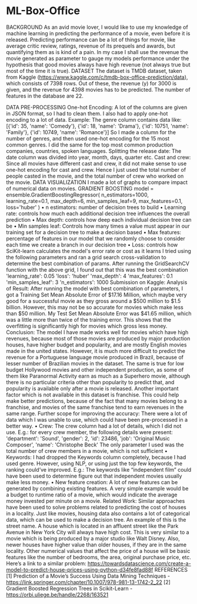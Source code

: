 # ML-Box-Office

BACKGROUND
As an avid movie lover, I would like to use my knowledge of machine learning in predicting the performance of a movie, even before it is released. Predicting performance can be a lot of things for movie, like average critic review, ratings, revenue of its prequels and awards, but quantifying them as is kind of a pain. In my case I shall use the revenue the movie generated as parameter to gauge my models performance under the hypothesis that good movies always have high revenue (not always true but most of the time it is true).
DATASET
The dataset is TMDB dataset, taken from Kaggle (https://www.kaggle.com/c/tmdb-box-office-prediction/data), which consists of 7398 rows. Out of these, the revenue (y) for 3000 is given, and the revenue for 4398 movies has to be predicted. The number of features in the database are 22.

DATA PRE-PROCESSING
One-hot Encoding:
A lot of the columns are given in JSON format, so I had to clean them. I also had to apply one-hot encoding to a lot of data.
Example:
The genre column contains data like:
[{'id': 35, 'name': 'Comedy'}, {'id': 18, 'name': 'Drama'}, {'id': 10751, 'name': 'Family'}, {'id': 10749, 'name': 'Romance'}]
So I made a column for the number of genres, and then used one-hot encoding for the 15 most common genres.
I did the same for the top most common production companies, countries, spoken languages.
Splitting the release date:
The date column was divided into year, month, days, quarter etc.
Cast and crew:
Since all movies have different cast and crew, it did not make sense to use one-hot encoding for cast and crew. Hence I just used the total number of people casted in the movie, and the total number of crew who worked on the movie.
DATA VISUALIZATION
I made a lot of graphs to compare impact of numerical data on movies.
GRADIENT BOOSTING
model = ensemble.GradientBoostingRegressor(
n_estimators=1000,
learning_rate=0.1,
max_depth=6,
min_samples_leaf=9,
max_features=0.1,
loss='huber'
)
• n estimators: number of decision trees to build • Learning rate: controls how much each additional decision tree influences the overall prediction • Max depth: controls how deep each individual decision tree can be • Min samples leaf: Controls how many times a value must appear in our training set for a decision tree to make a decision based • Max features: percentage of features in our model that we randomly choose to consider each time we create a branch in our decision tree • Loss: controls how SciKit-learn calculates the model's error rate or cost as it learns I tried using the following parameters and ran a grid search cross-validation to determine the best combination of params.
After running the GridSearchCV function with the above grid, I found out that this was the best combination 'learning_rate': 0.05 'loss': 'huber' 'max_depth': 4 'max_features': 0.1 'min_samples_leaf': 3 'n_estimators': 1000 Submission on Kaggle: Analysis of Result:
After running the model with best combination of parameters, I got a Training Set Mean Absolute Error of $17.16 Million, which maybe very good for a successful movie as they gross around a $500 million to $1.5 billion. However, this may not be so accurate for movies which make less than $50 million.
My Test Set Mean Absolute Error was $41.65 million, which was a little more than twice of the training error. This shows that the overfitting is significantly high for movies which gross less money. Conclusion:
The model I have made works well for movies which have high revenues, because most of those movies are produced by major production houses, have higher budget and popularity, and are mostly English movies made in the united states. However, it is much more difficult to predict the revenue for a Portuguese language movie produced in Brazil, because of lesser number of Brazilian movies in the dataset.
The same is true for low budget Hollywood movies and other independent production, as some of them like Paranormal Activity earn as much as a Superhero movie, although there is no particular criteria other than popularity to predict that, and popularity is available only after a movie is released.
Another important factor which is not available in this dataset is franchise. This could help make better predictions, because of the fact that many movies belong to a franchise, and movies of the same franchise tend to earn revenues in the same range. Further scope for improving the accuracy: There were a lot of data which I was unable to use, which could have been pre-processed in a better way. • Crew: The crew column had a lot of details, which I did not use. E.g.: for every crew member, the following details were present: 'department': 'Sound', 'gender': 2, 'id': 23486, 'job': 'Original Music Composer', 'name': 'Christophe Beck' The only parameter I used was the total number of crew members in a movie, which is not sufficient • Keywords: I had dropped the Keywords column completely, because I had used genre. However, using NLP, or using just the top few keywords, the ranking could’ve improved. E.g.: The keywords like “independent film” could have been used to determine figure out that independent movies usually make less money. • New feature creation: A lot of new features can be generated by combining existing features. A very simple example would be a budget to runtime ratio of a movie, which would indicate the average money invested per minute on a movie. Related Work:
Similar approaches have been used to solve problems related to predicting the cost of houses in a locality. Just like movies, housing data also contains a lot of categorical data, which can be used to make a decision tree. An example of this is the street name. A house which is located in an affluent street like the Park Avenue in New York City will always have high cost. This is very similar to a movie which is being produced by a major studio like Walt Disney. Also, newer houses have higher value than older houses, if they are in the same locality. Other numerical values that affect the price of a house will be basic features like the number of bedrooms, the area, original purchase price, etc.
Here’s a link to a similar problem:
https://towardsdatascience.com/create-a-model-to-predict-house-prices-using-python-d34fe8fad88f
REFERENCES [1] Prediction of a Movie’s Success Using Data Mining Techniques - https://link.springer.com/chapter/10.1007/978-981-13-1742-2_22 [2] Gradient Boosted Regression Trees in Scikit-Learn - https://orbi.uliege.be/handle/2268/163521
